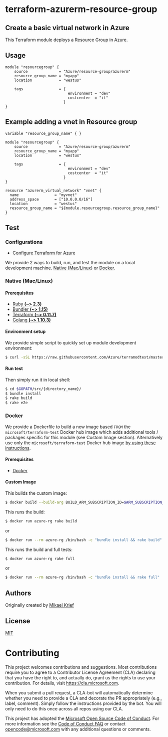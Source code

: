 # terraform-azurerm-resource-group


## Create a basic virtual network in Azure

This Terraform module deploys a Resource Group in Azure.


## Usage

```hcl
module "resourcegroup" {
    source              = "Azure/resource-group/azurerm"
    resource_group_name = "myapp"
    location            = "westus"
   
    tags                = {
                            environment = "dev"
                            costcenter  = "it"
                          }
}

```

## Example adding a vnet in Resource group

```hcl
variable "resource_group_name" { }

module "resourcegroup" {
    source              = "Azure/resource-group/azurerm"
    resource_group_name = "myapp"
    location            = "westus"
   
    tags                = {
                            environment = "dev"
                            costcenter  = "it"
                          }
}

resource "azurerm_virtual_network" "vnet" {
  name                = "myvnet"
  address_space       = ["10.0.0.0/16"]
  location            = "westus"
  resource_group_name = "${module.resourcegroup.resource_group_name}"
}

```

## Test

### Configurations

- [Configure Terraform for Azure](https://docs.microsoft.com/en-us/azure/virtual-machines/linux/terraform-install-configure)

We provide 2 ways to build, run, and test the module on a local development machine.  [Native (Mac/Linux)](#native-maclinux) or [Docker](#docker).

### Native (Mac/Linux)

#### Prerequisites

- [Ruby **(~> 2.3)**](https://www.ruby-lang.org/en/downloads/)
- [Bundler **(~> 1.15)**](https://bundler.io/)
- [Terraform **(~> 0.11.7)**](https://www.terraform.io/downloads.html)
- [Golang **(~> 1.10.3)**](https://golang.org/dl/)

#### Environment setup

We provide simple script to quickly set up module development environment:

```sh
$ curl -sSL https://raw.githubusercontent.com/Azure/terramodtest/master/tool/env_setup.sh | sudo bash
```

#### Run test

Then simply run it in local shell:

```sh
$ cd $GOPATH/src/{directory_name}/
$ bundle install
$ rake build
$ rake e2e
```

### Docker

We provide a Dockerfile to build a new image based `FROM` the `microsoft/terraform-test` Docker hub image which adds additional tools / packages specific for this module (see Custom Image section).  Alternatively use only the `microsoft/terraform-test` Docker hub image [by using these instructions](https://github.com/Azure/terraform-test).

#### Prerequisites

- [Docker](https://www.docker.com/community-edition#/download)

#### Custom Image

This builds the custom image:

```sh
$ docker build --build-arg BUILD_ARM_SUBSCRIPTION_ID=$ARM_SUBSCRIPTION_ID --build-arg BUILD_ARM_CLIENT_ID=$ARM_CLIENT_ID --build-arg BUILD_ARM_CLIENT_SECRET=$ARM_CLIENT_SECRET --build-arg BUILD_ARM_TENANT_ID=$ARM_TENANT_ID -t azure-rg .
```

This runs the build:

```sh
$ docker run azure-rg rake build
```

or

```sh
$ docker run --rm azure-rg /bin/bash -c "bundle install && rake build"
```

This runs the build and full tests:

```sh
$ docker run azure-rg rake full
```

or

```sh
$ docker run --rm azure-rg /bin/bash -c "bundle install && rake full"
```

## Authors

Originally created by [Mikael Krief](http://github.com/mikaelkrief)

## License

[MIT](LICENSE)


# Contributing

This project welcomes contributions and suggestions.  Most contributions require you to agree to a
Contributor License Agreement (CLA) declaring that you have the right to, and actually do, grant us
the rights to use your contribution. For details, visit https://cla.microsoft.com.

When you submit a pull request, a CLA-bot will automatically determine whether you need to provide
a CLA and decorate the PR appropriately (e.g., label, comment). Simply follow the instructions
provided by the bot. You will only need to do this once across all repos using our CLA.

This project has adopted the [Microsoft Open Source Code of Conduct](https://opensource.microsoft.com/codeofconduct/).
For more information see the [Code of Conduct FAQ](https://opensource.microsoft.com/codeofconduct/faq/) or
contact [opencode@microsoft.com](mailto:opencode@microsoft.com) with any additional questions or comments.
